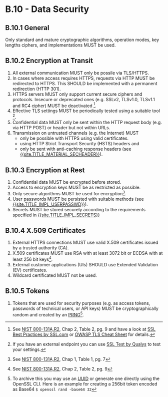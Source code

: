 # B.10 - Data Security

## B.10.1 General

Only standard and mature cryptographic algorithms, operation modes, key lengths ciphers, and implementations MUST be used.

## B.10.2 Encryption at Transit

1. All external communication MUST only be possile via TLS/HTTPS.
3. In cases where access requires HTTPS, requests via HTTP MUST be redirected to HTTPS. This SHOULD be implemented with a permanent redirection (HTTP 301).
4. HTTPS servers MUST only support current secure ciphers and protocols. Insecure or deprecated ones (e.g. SSLv2, TLSv1.0, TLSv1.1 and RC4 cipher) MUST be deactivated [^1].
5. Effective TLS settings MUST be periodically tested using a suitable tool [^2].
6. Confidential data MUST only be sent within the HTTP request body (e.g. via HTTP POST) or header but not within URLs.
7. Transmission on untrusted channels (e.g. the Internet) MUST
    - only be possible with HTTPS using valid certificates.
    - using HTTP Strict Transport Security (HSTS) headers and
    - only be sent with anti-caching response headers (see [{{site.TITLE_MATERIAL_SECHEADER}}]({{site.URL_MATERIAL_SECHEADER}})).

## B.10.3 Encryption at Rest

1. Confidential data MUST be encrypted before stored.
2. Access to encryption keys MUST be as restricted as possible.
3. Only secure algorithms MUST be used for encryption[^3].
4. User passwords MUST be persisted with suitable methods (see [{{site.TITLE_IMPL_USERPASSWD}}]({{site.URL_IMPL_USERPASSWD}})).
5. Secrets MUST be stored securely according to the requirements specified in [{{site.TITLE_IMPL_SECRETS}}]({{site.URL_IMPL_SECRETS}})

## B.10.4 X.509 Certificates
1. External HTTPS connections MUST use valid X.509 certificates issued by a trusted authority (CA).
2. X.509 certificates MUST use RSA with at least 3072 bit or ECDSA with at least 256 bit keys[^4].
3. External customer applications (UIs) SHOULD use Extended Validation (EV) certificates.
4. Wildcard certificated MUST not be used.

## B.10.5 Tokens
1. Tokens that are used for security purposes (e.g. as access tokens, passwords of technical users, or API keys) MUST be cryptographically random and created by an [PRNG](https://en.wikipedia.org/wiki/Pseudorandom_number_generator)[^5].
   
[^1]: See [NIST 800-131A,R2](https://nvlpubs.nist.gov/nistpubs/SpecialPublications/NIST.SP.800-131Ar2.pdf), Chap 2, Table 2, pg. 9 and have a look at [SSL Best Practices by SSL.com](https://www.ssl.com/guide/ssl-best-practices/) or [OWASP TLS Cheat Sheet](https://cheatsheetseries.owasp.org/cheatsheets/Transport_Layer_Security_Cheat_Sheet.html) for details.
[^2]:If you have an external endpoint you can use [SSL Test by Qualys](https://www.ssllabs.com/ssltest/) to test your settings.
[^3]: See [NIST 800-131A,R2](https://nvlpubs.nist.gov/nistpubs/SpecialPublications/NIST.SP.800-131Ar2.pdf), Chap 1, Table 1, pg. 7
[^4]: See [NIST 800-131A,R2](https://nvlpubs.nist.gov/nistpubs/SpecialPublications/NIST.SP.800-131Ar2.pdf), Chap 2, Table 2, pg. 9 
[^5]: To archive this you may use an [UUID](https://en.wikipedia.org/wiki/Universally_unique_identifier) or generate one directly using the OpenSSL CLI. Here is an example for creating a 256bit token encoded as Base64 `$ openssl rand -base64 32` 
